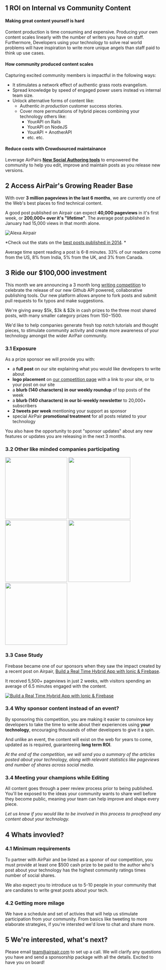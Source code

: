 ## 1 ROI on Internal vs Community Content

#### Making great content yourself is hard ####

Content production is time consuming and expensive. Producing your own content scales linearly with the number of writers you have on staff. Furthermore, Developers using your technology to solve real world problems will have inspiration to write more unique angels than staff paid to think up use cases.

#### How community produced content scales ####

Capturing excited community members is impactful in the following ways:

- It stimulates a network effect of authentic grass roots evangelism.
- Spread knowledge by speed of engaged power users instead vs internal team size.
- Unlock alternative forms of content like:
  - Authentic *in production* customer success stories.
  - Cover more permutations of hybrid pieces combining your technology others like:
    - YourAPI on Rails
    - YourAPI on NodeJS
    - YourAPI + AnotherAPI
    - etc. etc.

#### Reduce costs with Crowdsourced  maintainance ####

Leverage AirPairs **[New Social Authoring tools](//airpair.com/preview/draft/jk-git-authoring-annoucement)** to empowered the community to help you edit, improve and maintain posts as you release new versions.

## 2 Access AirPair's Growing Reader Base

With over **3 million pageviews in the last 6 months**, we are currently one of the Web's best places to find technical content.

A good post published on Airpair can expect **40,000 pageviews** in it's first week, or **200,000+ over it's "lifetime"**. The average post published in January had 15,000 views in that month alone.

![Alexa Airpair](//imgur.com/lCnq538.png)

*Check out the stats on the [best posts published in 2014](//airpair.com/top-posts-on-airpair-in-2014). *

Average time spent reading a post is 6-8 minutes. 33% of our readers come from the US, 8% from India, 5% from the UK, and 3% from Canada. 

## 3 Ride our $100,000 investment

This month we are announcing a 3 month long [writing competition](//airpair.com/100k-writing-competition) to celebrate the release of our new Github API powered, collaborative publishing tools. Our new platform allows anyone to fork posts and submit pull requests to fix typos and make suggestions.

We're giving away $5k, $3k & $2k in cash prizes to the three most shared posts, with many smaller category prizes from $150-$1500.

We'd like to help companies generate fresh top notch tutorials and thought pieces, to stimulate community activity and create more awareness of your technology amongst the wider AirPair community. 

### 3.1 Exposure

As a prize sponsor we will provide you with: 
- a **full post** on our site explaining what you would like developers to write about
- **logo placement** on [our competition page](//airpair.com/100k-writing-competition) with a link to your site, or to your post on our site
- a **blurb (140 characters) in our weekly roundup** of top posts of the week
- a **blurb (140 characters) in our bi-weekly newsletter** to 20,000+ subscribers
- **2 tweets per week** mentioning your support as sponsor
- special AirPair **promotional treatment** for all posts related to your technology

You also have the opportunity to post "sponsor updates" about any new features or updates you are releasing in the next 3 months. 


### 3.2 Other like minded companies participating

<img src="/static/img/pages/postscomp/logo-firebase.png" style="width:200px" />
<img src="/static/img/pages/postscomp/logo-pubnub.png" style="width:200px" />
<img src="/static/img/pages/postscomp/logo-rethinkdb.png" style="width:200px" />
<img src="/static/img/pages/postscomp/logo-coreos.png" style="width:200px" />
<img src="/static/img/pages/postscomp/logo-keen-io.png" style="width:200px" />

### 3.3 Case Study

Firebase became one of our sponsors when they saw the impact created by a recent post on Airpair, [Build a Real Time Hybrid App with Ionic & Firebase](https://www.airpair.com/angularjs/posts/build-a-real-time-hybrid-app-with-ionic-firebase). 

It received 5,500+ pageviews in just 2 weeks, with visitors spending an average of 6.5 minutes engaged with the content.

[![Build a Real Time Hybrid App with Ionic & Firebase](//imgur.com/ykBVXNv.png)](https://twitter.com/Firebase/status/561198155828453376)

### 3.4 Why sponsor content instead of an event?  

By sponsoring this competition, you are making it easier to convince key developers to take the time to write about their experiences using **your technology**, encouraging thousands of other developers to give it a spin. 

And unlike an event, the content will exist on the web for years to come, updated as is required, guaranteeing **long term ROI**.

*At the end of the competition, we will send you a summary of the articles posted about your technology, along with relevant statistics like pageviews and number of shares across social media.*

### 3.4 Meeting your champions while Editing

All content goes through a peer review process prior to being published. You'll be exposed to the ideas your community wants to share well before they become public, meaning your team can help improve and shape every piece.

*Let us know if you would like to be involved in this process to proofread any content about your technology.*

<!--
##3 How can we boost the impact of our sponsorship?

There are 3 ways to take an active role in helping to create the new champions and heroes of your technology - through Prizes, Sharing and Peer Review. 

###3.1 Prizes

**Creating awesome content costs money**. Writing an article can take anywhere from 5-40 hours, and our authors are developers who can charge up to $200/hr. Your cash prize of $500 will help to cover some of their expenses, however you can also offer other sponsorship ideas such as free credits to your services for entrants and winners, or bigger cash prizes. 

*With a good chance of multiple submissions, and a commissioned tutorial costing anywhere from $2,000-$3,000, we hope you'll agree that $500 is a relatively small investment. *

###3.2 Sharing

*Money isn't everything*. For authors, sharing their knowledge, experience and opinions is a way to support the community, interact with the community, and give back. This for them `= impact`. Plus they are likely to land some properly paid development work as a result. 

If you take the time to support authors by sharing their content with your community, you can encourage even more developers to write about their experiences using your technology.

###3.3 Peer Review

The better the content, the more impact it will create, and the longer it will live on the web, so the goal is to publish **high quality, relevant content**. This is why we designed our Github powered collaborative authoring tools - to make it as easy and fun as possible for developers to review content, test code, and submit edits. 

If you encourage **developers in your community** to evaluate and critique the content submitted about your technology *before* it's published, you can increase the quality and impact of your investment. 


#### What is the minimum requirements for participating

The minimum is .... -->

## 4 Whats invovled?

### 4.1 Minimum requirements

To partner with AirPair and be listed as a sponor of our competition, you must provide at least one $500 cash prize to be paid to the author who's post about your technology has the highest community ratings times number of social shares.

We also expect you to introduce us to 5-10 people in your community that are candiates to write great posts about your tech.

### 4.2 Getting more milage

We have a schedule and set of activies that will help us stimulate participation from your community. From basics like tweeting to more elaborate strategies, if you're intersted we'd love to chat and share more.

## 5 We're interested, what's next?

Please email [team@airpair.com](team@airpair.com) to set up a call. We will clarify any questions you have and send a sponsorship package with all the details. Excited to have you on board!
